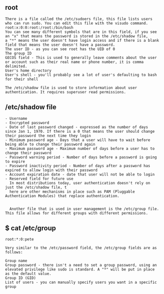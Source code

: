 ## root
    There is a file called the /etc/sudoers file, this file lists users who can run sudo. You can edit this file with the visudo command.
    root:x:0:0:root:/root:/bin/bash
    You can see many different symbols that are in this field, if you see an "x" that means the password is stored in the /etc/shadow file, 
    a "*" means the user doesn't have login access and if there is a blank field that means the user doesn't have a password.
    The user ID - as you can see root has the UID of 0
    The group ID
    GECOS field - This is used to generally leave comments about the user or account such as their real name or phone number, it is comma delimited.
    User's home directory
    User's shell - you'll probably see a lot of user's defaulting to bash for their shell

    The /etc/shadow file is used to store information about user authentication. It requires superuser read permissions. 
## /etc/shadow file
    - Username
    - Encrypted password
    - Date of last password changed - expressed as the number of days since Jan 1, 1970. If there is a 0 that means the user should change their password the next time they login
    - Minimum password age - Days that a user will have to wait before being able to change their password again
    - Maximum password age - Maximum number of days before a user has to change their password
    - Password warning period - Number of days before a password is going to expire
    - Password inactivity period - Number of days after a password has expired to allow login with their password
    - Account expiration date - date that user will not be able to login
    - Reserved field for future use
      In most distributions today, user authentication doesn't rely on just the /etc/shadow file, t
      here are other mechanisms in place such as PAM (Pluggable Authentication Modules) that replace authentication.


      Another file that is used in user management is the /etc/group file. This file allows for different groups with different permissions.

## $ cat /etc/group
    root:*:0:pete

    Very similar to the /etc/password field, the /etc/group fields are as follows:

    Group name
    Group password - there isn't a need to set a group password, using an elevated privilege like sudo is standard. A "*" will be put in place as the default value.
    Group ID (GID)
    List of users - you can manually specify users you want in a specific group
